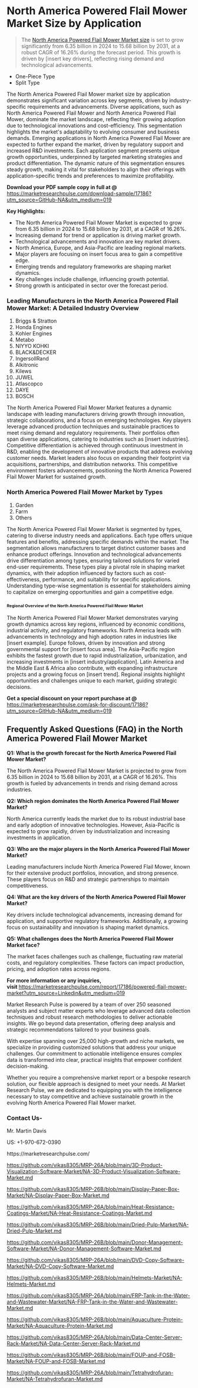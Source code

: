 <h1>North America Powered Flail Mower Market&nbsp;Size by Application</h1><blockquote><p>The <a href="https://marketresearchpulse.com/download-sample/17186?utm_source=GitHub-NA&amp;utm_medium=019">North America Powered Flail Mower Market size</a> is set to grow significantly from 6.35 billion in 2024 to 15.68 billion by 2031, at a robust CAGR of 16.26% during the forecast period. This growth is driven by [insert key drivers], reflecting rising demand and technological advancements.</p></blockquote><ul><li>One-Piece Type<li> Split Type</li></ul><p>The North America Powered Flail Mower market size by application demonstrates significant variation across key segments, driven by industry-specific requirements and advancements. Diverse applications, such as North America Powered Flail Mower and North America Powered Flail Mower, dominate the market landscape, reflecting their growing adoption due to technological innovations and cost-efficiency. This segmentation highlights the market's adaptability to evolving consumer and business demands. Emerging applications in North America Powered Flail Mower are expected to further expand the market, driven by regulatory support and increased R&D investments. Each application segment presents unique growth opportunities, underpinned by targeted marketing strategies and product differentiation. The dynamic nature of this segmentation ensures steady growth, making it vital for stakeholders to align their offerings with application-specific trends and preferences to maximize profitability.</p><p><strong>Download your PDF sample copy in full at @ </strong><a href="https://marketresearchpulse.com/download-sample/17186?utm_source=GitHub-NA&amp;utm_medium=019">https://marketresearchpulse.com/download-sample/17186?utm_source=GitHub-NA&amp;utm_medium=019</a></p><p><strong>Key Highlights: </strong></p><ul><li>The North America Powered Flail Mower Market is expected to grow from 6.35 billion in 2024 to 15.68 billion by 2031, at a CAGR of 16.26%.</li><li>Increasing demand for trend or application is driving market growth.</li><li>Technological advancements and innovation are key market drivers.</li><li>North America, Europe, and Asia-Pacific are leading regional markets.</li><li>Major players are focusing on insert focus area to gain a competitive edge.</li><li>Emerging trends and regulatory frameworks are shaping market dynamics.</li><li>Key challenges include challenge, influencing growth potential.</li><li>Strong growth is anticipated in sector over the forecast period.</li></ul><h3>Leading Manufacturers in the North America Powered Flail Mower Market: A Detailed Industry Overview</h3><ol><li>Briggs & Stratton</li><li>Honda Engines</li><li>Kohler Engines</li><li>Metabo</li><li>NIYYO KOHKI</li><li>BLACK&DECKER</li><li>IngersollRand</li><li>Alkitronic</li><li>Kilews</li><li>JUWEL</li><li>Atlascopco</li><li>DAYE</li><li>BOSCH</li></ol><div class="flex max-w-full flex-col flex-grow"><div class="min-h-8 text-message flex w-full flex-col items-end gap-2 whitespace-normal break-words [.text-message+&amp;]:mt-5" dir="auto" data-message-author-role="assistant" data-message-id="fd8432e4-4910-450d-b182-61b7bfb0a01f" data-message-model-slug="gpt-4o"><div class="flex w-full flex-col gap-1 empty:hidden first:pt-[3px]"><div class="markdown prose w-full break-words dark:prose-invert light"><p>The North America Powered Flail Mower Market features a dynamic landscape with leading manufacturers driving growth through innovation, strategic collaborations, and a focus on emerging technologies. Key players leverage advanced production techniques and sustainable practices to meet rising demand and regulatory requirements. Their portfolios often span diverse applications, catering to industries such as [insert industries]. Competitive differentiation is achieved through continuous investment in R&amp;D, enabling the development of innovative products that address evolving customer needs. Market leaders also focus on expanding their footprint via acquisitions, partnerships, and distribution networks. This competitive environment fosters advancements, positioning the North America Powered Flail Mower Market for sustained growth.</p></div></div></div></div><h3>North America Powered Flail Mower Market by Types</h3><ol><li>Garden<li> Farm<li> Others</li></ol><div class="flex max-w-full flex-col flex-grow"><div class="min-h-8 text-message flex w-full flex-col items-end gap-2 whitespace-normal break-words [.text-message+&amp;]:mt-5" dir="auto" data-message-author-role="assistant" data-message-id="084470be-0bb7-4664-bddf-5156b4f41249" data-message-model-slug="gpt-4o-mini"><div class="flex w-full flex-col gap-1 empty:hidden first:pt-[3px]"><div class="markdown prose w-full break-words dark:prose-invert light"><p>The North America Powered Flail Mower Market is segmented by types, catering to diverse industry needs and applications. Each type offers unique features and benefits, addressing specific demands within the market. The segmentation allows manufacturers to target distinct customer bases and enhance product offerings. Innovation and technological advancements drive differentiation among types, ensuring tailored solutions for varied end-user requirements. These types play a pivotal role in shaping market dynamics, with their adoption influenced by factors such as cost-effectiveness, performance, and suitability for specific applications. Understanding type-wise segmentation is essential for stakeholders aiming to capitalize on emerging opportunities and gain a competitive edge.</p></div></div></div></div><h3><span style="font-size: 11px;">Regional Overview of the North America Powered Flail Mower Market</span></h3><div class="flex max-w-full flex-col flex-grow"><div class="min-h-8 text-message flex w-full flex-col items-end gap-2 whitespace-normal break-words [.text-message+&amp;]:mt-5" dir="auto" data-message-author-role="assistant" data-message-id="e9038762-ce64-4e30-91c9-9bd413514231" data-message-model-slug="gpt-4o-mini"><div class="flex w-full flex-col gap-1 empty:hidden first:pt-[3px]"><div class="markdown prose w-full break-words dark:prose-invert light"><p>The North America Powered Flail Mower Market demonstrates varying growth dynamics across key regions, influenced by economic conditions, industrial activity, and regulatory frameworks. North America leads with advancements in technology and high adoption rates in industries like [insert example]. Europe follows, driven by innovation and strong governmental support for [insert focus area]. The Asia-Pacific region exhibits the fastest growth due to rapid industrialization, urbanization, and increasing investments in [insert industry/application]. Latin America and the Middle East &amp; Africa also contribute, with expanding infrastructure projects and a growing focus on [insert trend]. Regional insights highlight opportunities and challenges unique to each market, guiding strategic decisions.</p></div></div></div></div><p><strong>Get a special discount on your report purchase at @ </strong><a href="https://marketresearchpulse.com/ask-for-discount/17186?utm_source=GitHub-NA&amp;utm_medium=019">https://marketresearchpulse.com/ask-for-discount/17186?utm_source=GitHub-NA&amp;utm_medium=019</a></p><h2>Frequently Asked Questions (FAQ) in the North America Powered Flail Mower Market</h2><p><strong>Q1: What is the growth forecast for the North America Powered Flail Mower Market?</strong></p><p>The North America Powered Flail Mower Market is projected to grow from 6.35 billion in 2024 to 15.68 billion by 2031, at a CAGR of 16.26%. This growth is fueled by advancements in trends and rising demand across industries.</p><p><strong>Q2: Which region dominates the North America Powered Flail Mower Market?</strong></p><p>North America currently leads the market due to its robust industrial base and early adoption of innovative technologies. However, Asia-Pacific is expected to grow rapidly, driven by industrialization and increasing investments in application.</p><p><strong>Q3: Who are the major players in the North America Powered Flail Mower Market?</strong></p><p>Leading manufacturers include North America Powered Flail Mower, known for their extensive product portfolios, innovation, and strong presence. These players focus on R&amp;D and strategic partnerships to maintain competitiveness.</p><p><strong>Q4: What are the key drivers of the North America Powered Flail Mower Market?</strong></p><p>Key drivers include technological advancements, increasing demand for application, and supportive regulatory frameworks. Additionally, a growing focus on sustainability and innovation is shaping market dynamics.</p><p><strong>Q5: What challenges does the North America Powered Flail Mower Market face?</strong></p><p>The market faces challenges such as challenge, fluctuating raw material costs, and regulatory complexities. These factors can impact production, pricing, and adoption rates across regions.</p><p><strong>For more information or any inquiries, visit&nbsp;</strong><a href="https://marketresearchpulse.com/report/17186/powered-flail-mower-market?utm_source=Linkedin&utm_medium=019">https://marketresearchpulse.com/report/17186/powered-flail-mower-market?utm_source=Linkedin&utm_medium=019</a></p><p>Market Research Pulse is powered by a team of over 250 seasoned analysts and subject matter experts who leverage advanced data collection techniques and robust research methodologies to deliver actionable insights. We go beyond data presentation, offering deep analysis and strategic recommendations tailored to your business goals.</p><p>With expertise spanning over 25,000 high-growth and niche markets, we specialize in providing customized solutions that address your unique challenges. Our commitment to actionable intelligence ensures complex data is transformed into clear, practical insights that empower confident decision-making.</p><p>Whether you require a comprehensive market report or a bespoke research solution, our flexible approach is designed to meet your needs. At Market Research Pulse, we are dedicated to equipping you with the intelligence necessary to stay competitive and achieve sustainable growth in the evolving North America Powered Flail Mower market.</p><h3><strong>Contact Us-</strong></h3><p>Mr. Martin Davis</p><p>US: +1-970-672-0390</p><p>https://marketresearchpulse.com/</p><p><a href="https://github.com/vikas8305/MRP-26A/blob/main/3D-Product-Visualization-Software-Market/NA-3D-Product-Visualization-Software-Market.md">https://github.com/vikas8305/MRP-26A/blob/main/3D-Product-Visualization-Software-Market/NA-3D-Product-Visualization-Software-Market.md</a></p><p><a href="https://github.com/vikas8305/MRP-26B/blob/main/Display-Paper-Box-Market/NA-Display-Paper-Box-Market.md">https://github.com/vikas8305/MRP-26B/blob/main/Display-Paper-Box-Market/NA-Display-Paper-Box-Market.md</a></p><p><a href="https://github.com/vikas8305/MRP-26A/blob/main/Heat-Resistance-Coatings-Market/NA-Heat-Resistance-Coatings-Market.md">https://github.com/vikas8305/MRP-26A/blob/main/Heat-Resistance-Coatings-Market/NA-Heat-Resistance-Coatings-Market.md</a></p><p><a href="https://github.com/vikas8305/MRP-26B/blob/main/Dried-Pulp-Market/NA-Dried-Pulp-Market.md">https://github.com/vikas8305/MRP-26B/blob/main/Dried-Pulp-Market/NA-Dried-Pulp-Market.md</a></p><p><a href="https://github.com/vikas8305/MRP-26B/blob/main/Donor-Management-Software-Market/NA-Donor-Management-Software-Market.md">https://github.com/vikas8305/MRP-26B/blob/main/Donor-Management-Software-Market/NA-Donor-Management-Software-Market.md</a></p><p><a href="https://github.com/vikas8305/MRP-26A/blob/main/DVD-Copy-Software-Market/NA-DVD-Copy-Software-Market.md">https://github.com/vikas8305/MRP-26A/blob/main/DVD-Copy-Software-Market/NA-DVD-Copy-Software-Market.md</a></p><p><a href="https://github.com/vikas8305/MRP-26B/blob/main/Helmets-Market/NA-Helmets-Market.md">https://github.com/vikas8305/MRP-26B/blob/main/Helmets-Market/NA-Helmets-Market.md</a></p><p><a href="https://github.com/vikas8305/MRP-26A/blob/main/FRP-Tank-in-the-Water-and-Wastewater-Market/NA-FRP-Tank-in-the-Water-and-Wastewater-Market.md">https://github.com/vikas8305/MRP-26A/blob/main/FRP-Tank-in-the-Water-and-Wastewater-Market/NA-FRP-Tank-in-the-Water-and-Wastewater-Market.md</a></p><p><a href="https://github.com/vikas8305/MRP-26B/blob/main/Aquaculture-Protein-Market/NA-Aquaculture-Protein-Market.md">https://github.com/vikas8305/MRP-26B/blob/main/Aquaculture-Protein-Market/NA-Aquaculture-Protein-Market.md</a></p><p><a href="https://github.com/vikas8305/MRP-26A/blob/main/Data-Center-Server-Rack-Market/NA-Data-Center-Server-Rack-Market.md">https://github.com/vikas8305/MRP-26A/blob/main/Data-Center-Server-Rack-Market/NA-Data-Center-Server-Rack-Market.md</a></p><p><a href="https://github.com/vikas8305/MRP-26B/blob/main/FOUP-and-FOSB-Market/NA-FOUP-and-FOSB-Market.md">https://github.com/vikas8305/MRP-26B/blob/main/FOUP-and-FOSB-Market/NA-FOUP-and-FOSB-Market.md</a></p><p><a href="https://github.com/vikas8305/MRP-26A/blob/main/Tetrahydrofuran-Market/NA-Tetrahydrofuran-Market.md">https://github.com/vikas8305/MRP-26A/blob/main/Tetrahydrofuran-Market/NA-Tetrahydrofuran-Market.md</a></p>
